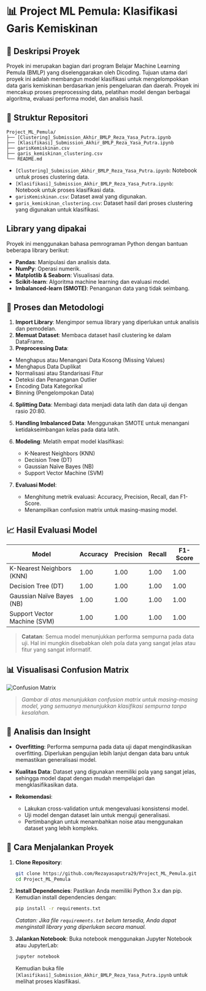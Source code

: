 # 📊 Project ML Pemula: Klasifikasi Garis Kemiskinan

## 🧠 Deskripsi Proyek

Proyek ini merupakan bagian dari program Belajar Machine Learning Pemula (BMLP) yang diselenggarakan oleh Dicoding. Tujuan utama dari proyek ini adalah membangun model klasifikasi untuk mengelompokkan data garis kemiskinan berdasarkan jenis pengeluaran dan daerah. Proyek ini mencakup proses preprocessing data, pelatihan model dengan berbagai algoritma, evaluasi performa model, dan analisis hasil.

## 📁 Struktur Repositori

```
Project_ML_Pemula/
├── [Clustering]_Submission_Akhir_BMLP_Reza_Yasa_Putra.ipynb
├── [Klasifikasi]_Submission_Akhir_BMLP_Reza_Yasa_Putra.ipynb
├── garisKemiskinan.csv
├── garis_kemiskinan_clustering.csv
└── README.md
```

* `[Clustering]_Submission_Akhir_BMLP_Reza_Yasa_Putra.ipynb`: Notebook untuk proses clustering data.
* `[Klasifikasi]_Submission_Akhir_BMLP_Reza_Yasa_Putra.ipynb`: Notebook untuk proses klasifikasi data.
* `garisKemiskinan.csv`: Dataset awal yang digunakan.
* `garis_kemiskinan_clustering.csv`: Dataset hasil dari proses clustering yang digunakan untuk klasifikasi.

## Library yang dipakai

Proyek ini menggunakan bahasa pemrograman Python dengan bantuan beberapa library berikut:

* **Pandas**: Manipulasi dan analisis data.
* **NumPy**: Operasi numerik.
* **Matplotlib & Seaborn**: Visualisasi data.
* **Scikit-learn**: Algoritma machine learning dan evaluasi model.
* **Imbalanced-learn (SMOTE)**: Penanganan data yang tidak seimbang.

## 🧪 Proses dan Metodologi

1. **Import Library**: Mengimpor semua library yang diperlukan untuk analisis dan pemodelan.
2. **Memuat Dataset**: Membaca dataset hasil clustering ke dalam DataFrame.
3. **Preprocessing Data**:

  * Menghapus atau Menangani Data Kosong (Missing Values)
  * Menghapus Data Duplikat
  * Normalisasi atau Standarisasi Fitur
  * Deteksi dan Penanganan Outlier
  * Encoding Data Kategorikal
  * Binning (Pengelompokan Data)
4. **Splitting Data**: Membagi data menjadi data latih dan data uji dengan rasio 20:80.
5. **Handling Imbalanced Data**: Menggunakan SMOTE untuk menangani ketidakseimbangan kelas pada data latih.
6. **Modeling**: Melatih empat model klasifikasi:

   * K-Nearest Neighbors (KNN)
   * Decision Tree (DT)
   * Gaussian Naïve Bayes (NB)
   * Support Vector Machine (SVM)
7. **Evaluasi Model**:

   * Menghitung metrik evaluasi: Accuracy, Precision, Recall, dan F1-Score.
   * Menampilkan confusion matrix untuk masing-masing model.

## 📈 Hasil Evaluasi Model

| Model                        | Accuracy | Precision | Recall | F1-Score |
| ---------------------------- | -------- | --------- | ------ | -------- |
| K-Nearest Neighbors (KNN)    | 1.00     | 1.00      | 1.00   | 1.00     |
| Decision Tree (DT)           | 1.00     | 1.00      | 1.00   | 1.00     |
| Gaussian Naïve Bayes (NB)    | 1.00     | 1.00      | 1.00   | 1.00     |
| Support Vector Machine (SVM) | 1.00     | 1.00      | 1.00   | 1.00     |

> **Catatan**: Semua model menunjukkan performa sempurna pada data uji. Hal ini mungkin disebabkan oleh pola data yang sangat jelas atau fitur yang sangat informatif.

## 📊 Visualisasi Confusion Matrix

![Confusion Matrix](confusion_matrix.png)

> *Gambar di atas menunjukkan confusion matrix untuk masing-masing model, yang semuanya menunjukkan klasifikasi sempurna tanpa kesalahan.*

## 🧠 Analisis dan Insight

* **Overfitting**: Performa sempurna pada data uji dapat mengindikasikan overfitting. Diperlukan pengujian lebih lanjut dengan data baru untuk memastikan generalisasi model.
* **Kualitas Data**: Dataset yang digunakan memiliki pola yang sangat jelas, sehingga model dapat dengan mudah mempelajari dan mengklasifikasikan data.
* **Rekomendasi**:

  * Lakukan cross-validation untuk mengevaluasi konsistensi model.
  * Uji model dengan dataset lain untuk menguji generalisasi.
  * Pertimbangkan untuk menambahkan noise atau menggunakan dataset yang lebih kompleks.

## 🚀 Cara Menjalankan Proyek

1. **Clone Repository**:

   ```bash
   git clone https://github.com/Rezayasaputra29/Project_ML_Pemula.git
   cd Project_ML_Pemula
   ```

2. **Install Dependencies**:
   Pastikan Anda memiliki Python 3.x dan pip. Kemudian install dependencies dengan:

   ```bash
   pip install -r requirements.txt
   ```

   *Catatan: Jika file `requirements.txt` belum tersedia, Anda dapat menginstall library yang diperlukan secara manual.*

3. **Jalankan Notebook**:
   Buka notebook menggunakan Jupyter Notebook atau JupyterLab:

   ```bash
   jupyter notebook
   ```

   Kemudian buka file `[Klasifikasi]_Submission_Akhir_BMLP_Reza_Yasa_Putra.ipynb` untuk melihat proses klasifikasi.





